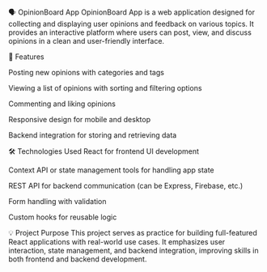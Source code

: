 🗣️ OpinionBoard App
OpinionBoard App is a web application designed for collecting and displaying user opinions and feedback on various topics. It provides an interactive platform where users can post, view, and discuss opinions in a clean and user-friendly interface.

🚀 Features

Posting new opinions with categories and tags

Viewing a list of opinions with sorting and filtering options

Commenting and liking opinions

Responsive design for mobile and desktop

Backend integration for storing and retrieving data

🛠️ Technologies Used
React for frontend UI development

Context API or state management tools for handling app state

REST API for backend communication (can be Express, Firebase, etc.)

Form handling with validation

Custom hooks for reusable logic

💡 Project Purpose
This project serves as practice for building full-featured React applications with real-world use cases. It emphasizes user interaction, state management, and backend integration, improving skills in both frontend and backend development.
